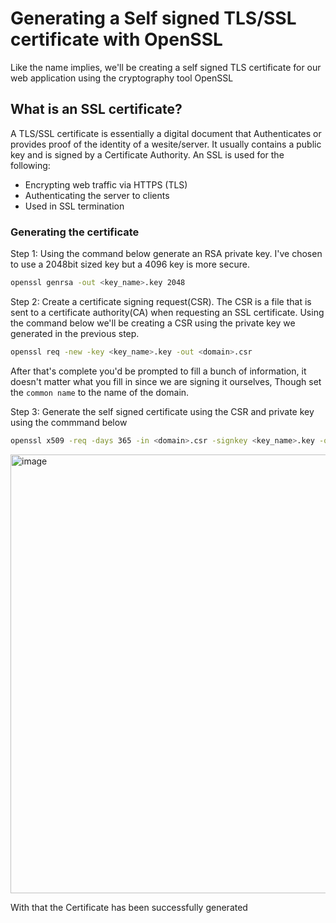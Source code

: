 # Generating a Self signed TLS/SSL certificate with OpenSSL
Like the name implies, we'll be creating a self signed TLS certificate for our web application using the cryptography tool OpenSSL

## What is an SSL certificate?
A TLS/SSL certificate is essentially a digital document that Authenticates or provides proof of the identity of a wesite/server. It usually contains a public key and is signed by a Certificate Authority. An SSL is used for the following:
- Encrypting web traffic via HTTPS (TLS)
- Authenticating the server to clients
- Used in SSL termination 

### Generating the certificate
Step 1: Using the command below generate an RSA private key. I've chosen to use a 2048bit sized key but a 4096 key is more secure.
```bash
openssl genrsa -out <key_name>.key 2048
```
Step 2: Create a certificate signing request(CSR). The CSR is a file that is sent to a certificate authority(CA) when requesting an SSL certificate. Using the command below we'll be creating a CSR using the private key we generated in the previous step.
```bash
openssl req -new -key <key_name>.key -out <domain>.csr
```
After that's complete you'd be prompted to fill a bunch of information, it doesn't matter what you fill in since we are signing it ourselves, Though set the `common name` to the name of the domain.

Step 3: Generate the self signed certificate using the CSR and private key using the commmand below
```bash
openssl x509 -req -days 365 -in <domain>.csr -signkey <key_name>.key -out <certificate_name>.crt
```

<img width="1364" height="702" alt="image" src="https://github.com/user-attachments/assets/12fc0bff-ac33-44b4-aa07-f36262c4702f" />

With that the Certificate has been successfully generated
